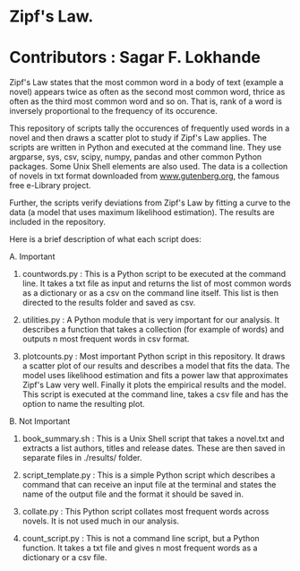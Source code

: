# Zipf's Law.

# Contributors : Sagar F. Lokhande

Zipf's Law states that the most common word in a body of text (example a novel) appears twice as often as the second most common word, thrice as often as the third most common word and so on. That is, rank of a word is inversely proportional to the frequency of its occurence. 

This repository of scripts tally the occurences of frequently used words in a novel and then draws a scatter plot to study if Zipf's Law applies. The scripts are written in Python and executed at the command line. They use argparse, sys, csv, scipy, numpy, pandas and other common Python packages. Some Unix Shell elements are also used. The data is a collection of novels in txt format downloaded from www.gutenberg.org, the famous free e-Library project. 

Further, the scripts verify deviations from Zipf's Law by fitting a curve to the data (a model that uses maximum likelihood estimation). The results are included in the repository. 

Here is a brief description of what each script does: 

A. Important

1. countwords.py :
This is a Python script to be executed at the command line. It takes a txt file as input and returns the list of most common words as a dictionary or as a csv on the command line itself. This list is then directed to the results folder and saved as csv.

2. utilities.py : 
A Python module that is very important for our analysis. It describes a function that takes a collection (for example of words) and outputs n most frequent words in csv format. 

3. plotcounts.py : 
Most important Python script in this repository. It draws a scatter plot of our results and describes a model that fits the data. The model uses likelihood estimation and fits a power law that approximates Zipf's Law very well. Finally it plots the empirical results and the model. This script is executed at the command line, takes a csv file and has the option to name the resulting plot. 


B. Not Important

1. book_summary.sh : 
This is a Unix Shell script that takes a novel.txt and extracts a list authors, titles and release dates. These are then saved in separate files in ./results/ folder.

2. script_template.py : 
This is a simple Python script which describes a command that can receive an input file at the terminal and states the name of the output file and the format it should be saved in.

3. collate.py :
This Python script collates most frequent words across novels. It is not used much in our analysis.

4. count_script.py :
This is not a command line script, but a Python function. It takes a txt file and gives n most frequent words as a dictionary or a csv file. 

